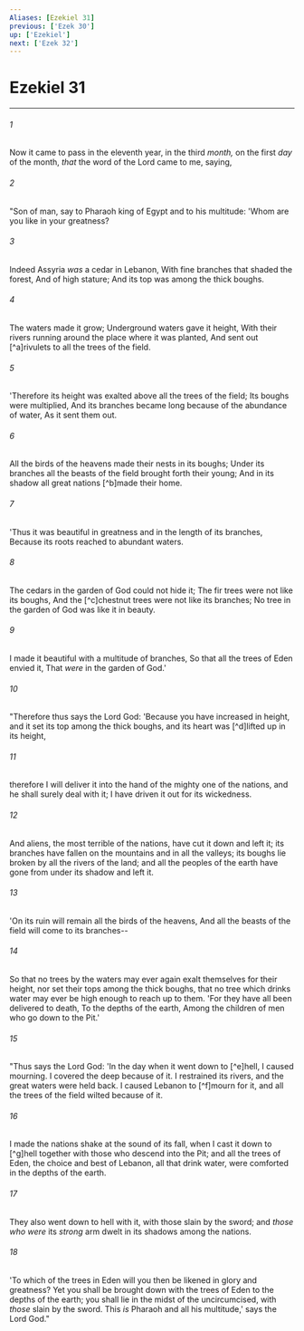 ```yaml
---
Aliases: [Ezekiel 31]
previous: ['Ezek 30']
up: ['Ezekiel']
next: ['Ezek 32']
---
```

# Ezekiel 31

***


###### 1 
Now it came to pass in the eleventh year, in the third _month,_ on the first _day_ of the month, _that_ the word of the Lord came to me, saying, 

###### 2 
"Son of man, say to Pharaoh king of Egypt and to his multitude: 'Whom are you like in your greatness? 

###### 3 
Indeed Assyria _was_ a cedar in Lebanon, With fine branches that shaded the forest, And of high stature; And its top was among the thick boughs. 

###### 4 
The waters made it grow; Underground waters gave it height, With their rivers running around the place where it was planted, And sent out [^a]rivulets to all the trees of the field. 

###### 5 
'Therefore its height was exalted above all the trees of the field; Its boughs were multiplied, And its branches became long because of the abundance of water, As it sent them out. 

###### 6 
All the birds of the heavens made their nests in its boughs; Under its branches all the beasts of the field brought forth their young; And in its shadow all great nations [^b]made their home. 

###### 7 
'Thus it was beautiful in greatness and in the length of its branches, Because its roots reached to abundant waters. 

###### 8 
The cedars in the garden of God could not hide it; The fir trees were not like its boughs, And the [^c]chestnut trees were not like its branches; No tree in the garden of God was like it in beauty. 

###### 9 
I made it beautiful with a multitude of branches, So that all the trees of Eden envied it, That _were_ in the garden of God.' 

###### 10 
"Therefore thus says the Lord God: 'Because you have increased in height, and it set its top among the thick boughs, and its heart was [^d]lifted up in its height, 

###### 11 
therefore I will deliver it into the hand of the mighty one of the nations, and he shall surely deal with it; I have driven it out for its wickedness. 

###### 12 
And aliens, the most terrible of the nations, have cut it down and left it; its branches have fallen on the mountains and in all the valleys; its boughs lie broken by all the rivers of the land; and all the peoples of the earth have gone from under its shadow and left it. 

###### 13 
'On its ruin will remain all the birds of the heavens, And all the beasts of the field will come to its branches-- 

###### 14 
So that no trees by the waters may ever again exalt themselves for their height, nor set their tops among the thick boughs, that no tree which drinks water may ever be high enough to reach up to them. 'For they have all been delivered to death, To the depths of the earth, Among the children of men who go down to the Pit.' 

###### 15 
"Thus says the Lord God: 'In the day when it went down to [^e]hell, I caused mourning. I covered the deep because of it. I restrained its rivers, and the great waters were held back. I caused Lebanon to [^f]mourn for it, and all the trees of the field wilted because of it. 

###### 16 
I made the nations shake at the sound of its fall, when I cast it down to [^g]hell together with those who descend into the Pit; and all the trees of Eden, the choice and best of Lebanon, all that drink water, were comforted in the depths of the earth. 

###### 17 
They also went down to hell with it, with those slain by the sword; and _those who were_ its _strong_ arm dwelt in its shadows among the nations. 

###### 18 
'To which of the trees in Eden will you then be likened in glory and greatness? Yet you shall be brought down with the trees of Eden to the depths of the earth; you shall lie in the midst of the uncircumcised, with _those_ slain by the sword. This _is_ Pharaoh and all his multitude,' says the Lord God."
